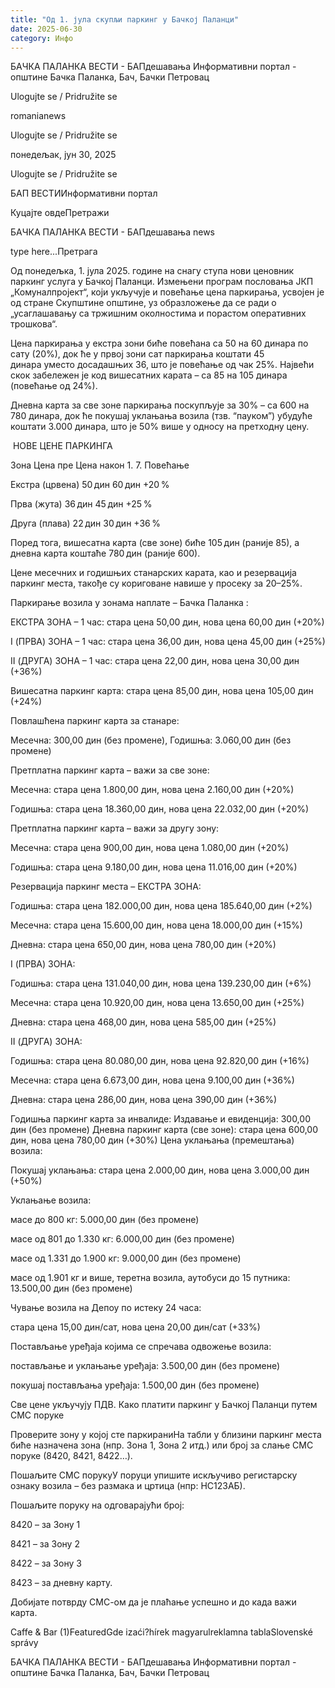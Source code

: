 ```yaml
---
title: "Од 1. јула скупљи паркинг у Бачкој Паланци"
date: 2025-06-30
category: Инфо
---
```


БАЧКА ПАЛАНКА ВЕСТИ - БАПдешавања Информативни портал - општине Бачка Паланка, Бач, Бачки Петровац

Ulogujte se / Pridružite se

romanianews

Ulogujte se / Pridružite se

понедељак, јун 30, 2025

Ulogujte se / Pridružite se

БАП ВЕСТИИнформативни портал

Куцајте овдеПретражи

БАЧКА ПАЛАНКА ВЕСТИ - БАПдешавања news

type here...Претрага

Од понедељка, 1. јула 2025. године на снагу ступа нови ценовник паркинг услуга у Бачкој Паланци. Измењени програм пословања ЈКП „Комуналпројект“, који укључује и повећање цена паркирања, усвојен је од стране Скупштине општине, уз образложење да се ради о „усаглашавању са тржишним околностима и порастом оперативних трошкова“.

Цена паркирања у екстра зони биће повећана са 50 на 60 динара по сату (20%), док ће у првој зони сат паркирања коштати 45 динара уместо досадашњих 36, што је повећање од чак 25%. Највећи скок забележен је код вишесатних карата – са 85 на 105 динара (повећање од 24%).


Дневна карта за све зоне паркирања поскупљује за 30% – са 600 на 780 динара, док ће покушај уклањања возила (тзв. “пауком”) убудуће коштати 3.000 динара, што је 50% више у односу на претходну цену.


️ НОВЕ ЦЕНЕ ПАРКИНГА





Зона
Цена пре
Цена након 1. 7.
Повећање




Екстра (црвена)
50 дин
60 дин
+20 %


Прва (жута)
36 дин
45 дин
+25 %


Друга (плава)
22 дин
30 дин
+36 %








Поред тога, вишесатна карта (све зоне) биће 105 дин (раније 85), а дневна карта коштаће 780 дин (раније 600).


Цене месечних и годишњих станарских карата, као и резервација паркинг места, такође су кориговане навише у просеку за 20–25%.











Паркирање возила у зонама наплате – Бачка Паланка :


ЕКСТРА ЗОНА – 1 час: стара цена 50,00 дин, нова цена 60,00 дин (+20%)


I (ПРВА) ЗОНА – 1 час: стара цена 36,00 дин, нова цена 45,00 дин (+25%)














II (ДРУГА) ЗОНА – 1 час: стара цена 22,00 дин, нова цена 30,00 дин (+36%)


Вишесатна паркинг карта: стара цена 85,00 дин, нова цена 105,00 дин (+24%)




Повлашћена паркинг карта за станаре:


Месечна: 300,00 дин (без промене), Годишња: 3.060,00 дин (без промене)


Претплатна паркинг карта – важи за све зоне:


Месечна: стара цена 1.800,00 дин, нова цена 2.160,00 дин (+20%)


Годишња: стара цена 18.360,00 дин, нова цена 22.032,00 дин (+20%)


Претплатна паркинг карта – важи за другу зону:


Месечна: стара цена 900,00 дин, нова цена 1.080,00 дин (+20%)


Годишња: стара цена 9.180,00 дин, нова цена 11.016,00 дин (+20%)


Резервација паркинг места – ЕКСТРА ЗОНА:


Годишња: стара цена 182.000,00 дин, нова цена 185.640,00 дин (+2%)


Месечна: стара цена 15.600,00 дин, нова цена 18.000,00 дин (+15%)


Дневна: стара цена 650,00 дин, нова цена 780,00 дин (+20%)


I (ПРВА) ЗОНА:


Годишња: стара цена 131.040,00 дин, нова цена 139.230,00 дин (+6%)


Месечна: стара цена 10.920,00 дин, нова цена 13.650,00 дин (+25%)


Дневна: стара цена 468,00 дин, нова цена 585,00 дин (+25%)


II (ДРУГА) ЗОНА:


Годишња: стара цена 80.080,00 дин, нова цена 92.820,00 дин (+16%)


Месечна: стара цена 6.673,00 дин, нова цена 9.100,00 дин (+36%)


Дневна: стара цена 286,00 дин, нова цена 390,00 дин (+36%)


Годишња паркинг карта за инвалиде: Издавање и евиденција: 300,00 дин (без промене)
Дневна паркинг карта (све зоне): стара цена 600,00 дин, нова цена 780,00 дин (+30%)
Цена уклањања (премештања) возила:


Покушај уклањања: стара цена 2.000,00 дин, нова цена 3.000,00 дин (+50%)


Уклањање возила:


масе до 800 кг: 5.000,00 дин (без промене)


масе од 801 до 1.330 кг: 6.000,00 дин (без промене)


масе од 1.331 до 1.900 кг: 9.000,00 дин (без промене)


масе од 1.901 кг и више, теретна возила, аутобуси до 15 путника: 13.500,00 дин (без промене)




Чување возила на Депоу по истеку 24 часа:


стара цена 15,00 дин/сат, нова цена 20,00 дин/сат (+33%)


Постављање уређаја којима се спречава одвожење возила:


постављање и уклањање уређаја: 3.500,00 дин (без промене)


покушај постављања уређаја: 1.500,00 дин (без промене)


Све цене укључују ПДВ.
Како платити паркинг у Бачкој Паланци путем СМС поруке


Проверите зону у којој сте паркираниНа табли у близини паркинг места биће назначена зона (нпр. Зона 1, Зона 2 итд.) или број за слање СМС поруке (8420, 8421, 8422…).


Пошаљите СМС порукуУ поруци упишите искључиво регистарску ознаку возила – без размака и цртица (нпр: НС123АБ).


Пошаљите поруку на одговарајући број:


8420 – за Зону 1


8421 – за Зону 2


8422 – за Зону 3


8423 – за дневну карту.




Добијате потврду СМС-ом да је плаћање успешно и до када важи карта.

Caffe & Bar (1)FeaturedGde izaći?hírek magyarulreklamna tablaSlovenské správy

БАЧКА ПАЛАНКА ВЕСТИ - БАПдешавања Информативни портал - општине Бачка Паланка, Бач, Бачки Петровац
